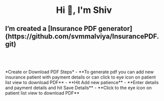 <h1 align="center">Hi 👋, I'm Shiv</h1>
<h2 >I’m created a  [Insurance PDF generator](https://github.com/svmmalviya/InsurancePDF.git)</h2>
</br></br></br>
 *Create or Download PDF Steps*
- **To generate pdf you can add new insurance patient with payment details or can click to eye icon on patient list view to download PDF**
- **Hit Add new patience**
- **Enter details and payment details and hit Save Details**
- **Click to the eye icon on patient list view to download PDF**

